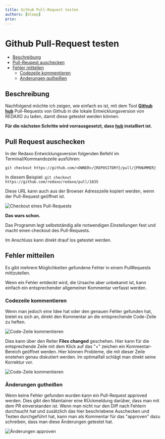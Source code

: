 ```yaml
---
title: Github Pull-Request testen
authors: [bloep]
prio:
---
```


# Github Pull-Request testen

- [Beschreibung](#beschreibung)
- [Pull-Reuqest auschecken](#pr-auschecken)
- [Fehler mitteilen](#fehler-mitteilen)
	- [Codezeile kommentieren](#codezeile-kommentieren)
	- [Anderungen gutheißen](#aenderungen-gutheissen)


<a name="beschreibung"></a>
## Beschreibung

Nachfolgend möchte ich zeigen, wie einfach es ist, mit dem Tool [**Github hub**](https://hub.github.com/) Pull-Requests von Github in die lokale Entwicklungsversion von REDAXO zu laden, damit diese getestet werden können.


**Für die nächsten Schritte wird vorrausgesetzt, dass [hub](https://hub.github.com/) installiert ist.**

<a name="pr-auschecken"></a>
## Pull Request auschecken

In der Redaxo Entwicklungsversion folgenden Befehl im Terminal/Kommandozeile ausführen:

`git checkout https://github.com/<OWNER>/{REPOSITORY}/pull/{PRNUMMER}`

In diesem Beispiel:
`git checkout https://github.com/redaxo/redaxo/pull/1835`


Diese URL kann auch aus der Browser Adresszeile kopiert werden, wenn der Pull-Request geöffnet ist.


![Checkout eines Pull-Requests](/tricks/screenshots/github_pr/checkout-pr.gif "Checkout eines Pull-Requests")


**Das wars schon.**

Das Programm legt selbstständig alle notwendigen Einstellungen fest und macht einen checkout des Pull-Requests.

Im Anschluss kann direkt drauf los getestet werden.



<a name="fehler-mitteilen"></a>
## Fehler mitteilen

Es gibt mehrere Möglichkeiten gefundene Fehler in einem PullRequests mittzuteilen.

Wenn ein Fehler entdeckt wird, die Ursache aber unbekannt ist, kann einfach ein entsprechender allgemeiner Kommentar verfasst werden.


<a name="codezeile-kommentieren"></a>
### Codezeile kommentieren
Wenn man jedoch eine Idee hat oder den genauen Fehler gefunden hat, bietet es sich an, direkt den Kommentar an die entsprechende Code-Zeile zu heften.

![Code-Zeile kommentieren](/tricks/screenshots/github_pr/comment-line-plus.png "Code-Zeile kommentieren")

Dies kann über den Reiter __Files changed__ geschehen. Hier kann für die entsprechende Zeile mit dem Klick auf das "+" zeichen ein Kommentar-Bereich geöffnet werden. Hier können Probleme, die mit dieser Zeile enstehen genau diskutiert werden. Im optimalfall schlägt man direkt seine Korrektur vor.

![Code-Zeile kommentieren](/tricks/screenshots/github_pr/comment-line-filled.png "Code-Zeile kommentieren")

<a name="aenderungen-gutheissen"></a>
### Änderungen gutheißen
Wenn keine Fehler gefunden wurden kann ein Pull-Request approved werden. Dies gibt den Maintainer eine RÜckmeldung darüber, dass man mit dem PR einverstanden ist. Wenn man nicht nur den Diff nach Fehlern durchsucht hat und zusätzlich das hier beschriebene Auschecken und Testen durchgeführt hat, kann man als Kommentar für das "approven" dazu schreiben, dass man diese Änderungen getestet hat.

![Änderungen approven](/tricks/screenshots/github_pr/approve-pr.png "Änderungen approven")

